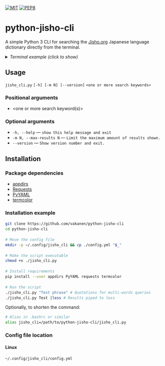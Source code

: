 [![MIT](https://img.shields.io/github/license/vakanen/python-jisho-cli)](LICENSE)
[![PEP8](https://img.shields.io/badge/code%20style-pep8-orange.svg)](https://www.python.org/dev/peps/pep-0008/)

# python-jisho-cli
A simple Python 3 CLI for searching the [Jisho.org](https://jisho.org/) Japanese language dictionary directly from the terminal.

<details>
  <summary><i>Terminal example (click to show)</i></summary>

![Terminal example](example.svg?raw=true)
</details>

## Usage

`jisho_cli.py` `[-h] [-m N] [--version]` `<one or more search keywords>`

### Positional arguments
- <one or more search keyword(s)>

### Optional arguments
- `-h, --help` ― `show this help message and exit`
- `-m N, --max-results N` ― `Limit the maximum amount of results shown.`
- `--version` ― `Show version number and exit.`

## Installation

### Package dependencies
- [appdirs](https://pypi.org/project/appdirs/)
- [Requests](https://pypi.org/project/requests/)
- [PyYAML](https://pypi.org/project/PyYAML/)
- [termcolor](https://pypi.org/project/termcolor/)

### Installation example
```bash
git clone https://github.com/vakanen/python-jisho-cli
cd python-jisho-cli

# Move the config file
mkdir -p ~/.config/jisho_cli && cp ./config.yml "$_"

# Make the script executable
chmod +x ./jisho_cli.py

# Install requirements
pip install --user appdirs PyYAML requests termcolor

# Run the script
./jisho_cli.py "Test phrase" # Quotations for multi-words queries
./jisho_cli.py Test |less # Results piped to less
```

Optionally, to shorten the command:
```bash
# Alias in .bashrc or similar
alias jisho_cli=/path/to/python-jisho-cli/jisho_cli.py
```

### Config file location
#### Linux
`~/.config/jisho_cli/config.yml`
